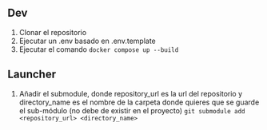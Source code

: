 
## Dev
1. Clonar el repositorio
2. Ejecutar un .env basado en .env.template
3. Ejecutar el comando `docker compose up --build`

## Launcher

1. Añadir el submodule, donde repository_url es la url del repositorio y directory_name es el nombre de la carpeta donde quieres que se guarde el sub-módulo (no debe de existir en el proyecto) 
 `git submodule add <repository_url> <directory_name>`

